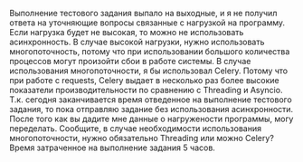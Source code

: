 Выполнение тестового задания выпало на выходные, и я не получил ответа на уточняющие вопросы связанные с нагрузкой на программу.
Если нагрузка будет не высокая, то можно не использовать асинхронность.
В случае высокой нагрузки, нужно использовать многопоточность, потому что при использовании большого количества процессов могут произойти сбои в работе системы. В случае использования многопоточности, я бы использовал Celery. Потому что при работе с requests, Celery выдает в несколько раз более высокие показатели производительности по сравнению с Threading и Asyncio.
Т.к. сегодня заканчивается время отведенное на выполнение тестового задания, то пока отправляю задание без использования асинхронности. После того как вы дадите мне данные о нагружености программы, могу переделать.
Сообщите, в случае необходимости использования многопоточности, нужно обязательно Threading или можно Celery?
Время затраченное на выполнение задания 5 часов.
